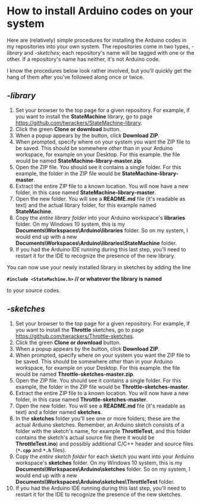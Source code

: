 # How to install Arduino codes on your system
Here are (relatively) simple procedures for installing the Arduino codes in my repositories into your own system.  The repositories come in two types, *-library* and *-sketches*; each repository's name will be tagged with one or the other.  If a repository's name has neither, it's not Arduino code.

I know the procedures below look rather involved, but you'll quickly get the hang of them after you've followed along once or twice.

## *-library*
1. Set your browser to the top page for a given repository.  For example, if you want to install the **StateMachine** library, go to page https://github.com/twrackers/StateMachine-library.
2. Click the green **Clone or download** button.
3. When a popup appears by the button, click **Download ZIP**.
4. When prompted, specify where on your system you want the ZIP file to be saved.  This should be somewhere *other* than in your Arduino workspace, for example on your Desktop.  For this example. the file would be named **StateMachine-library-master.zip**.
5. Open the ZIP file.  You should see it contains a single folder.  For this example, the folder in the ZIP file would be **StateMachine-library-master**.
6. Extract the entire ZIP file to a known location.  You will now have a new folder, in this case named **StateMachine-library-master**.
7. Open the new folder.  You will see a **README.md** file (it's readable as text) and the actual library folder, for this example named **StateMachine**.
8. Copy the *entire library folder* into your Arduino workspace's **libraries** folder.  On my Windows 10 system, this is my **Documents\Workspaces\Arduino\libraries** folder.  So on my system, I would end up with a new **Documents\Workspaces\Arduino\libraries\StateMachine** folder.
9. If you had the Arduino IDE running during this last step, you'll need to restart it for the IDE to recognize the presence of the new library.

You can now use your newly installed library in sketches by adding the line

**`#include <StateMachine.h>`    // or whatever the library is named**

to your source codes.

## *-sketches*
1. Set your browser to the top page for a given repository.  For example, if you want to install the **Throttle** sketches, go to page https://github.com/twrackers/Throttle-sketches.
2. Click the green **Clone or download** button.
3. When a popup appears by the button, click **Download ZIP**.
4. When prompted, specify where on your system you want the ZIP file to be saved.  This should be somewhere *other* than in your Arduino workspace, for example on your Desktop.  For this example. the file would be named **Throttle-sketches-master.zip**.
5. Open the ZIP file.  You should see it contains a single folder.  For this example, the folder in the ZIP file would be **Throttle-sketches-master**.
6. Extract the entire ZIP file to a known location.  You will now have a new folder, in this case named **Throttle-sketches-master**.
7. Open the new folder.  You will see a **README.md** file (it's readable as text) and a folder named **sketches**.
8. In the **sketches** folder you'll see one or more folders; these are the actual Arduino sketches.  Remember, an Arduino sketch consists of a folder with the sketch's name, for example **ThrottleTest**, and this folder contains the sketch's actual source file (here it would be **ThrottleTest.ino**) and possibly additional C/C++ header and source files (**`*.cpp`** and **`*.h`** files).
9. Copy the *entire sketch folder* for each sketch you want into your Arduino workspace's **sketches** folder.  On my Windows 10 system, this is my **Documents\Workspaces\Arduino\sketches** folder.  So on my system, I would end up with a new **Documents\Workspaces\Arduino\sketches\ThrottleTest** folder.
10. If you had the Arduino IDE running during this last step, you'll need to restart it for the IDE to recognize the presence of the new sketches.

